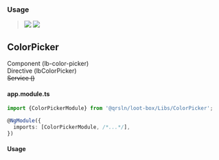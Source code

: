 ### Usage

> [![](https://img.shields.io/badge/Main-readme‌‌‌‌‌‌‌-white)](../../readme.desc.md) [![](https://img.shields.io/badge/readme-white)](readme.md)

## ColorPicker

Component (lb-color-picker)  
Directive (lbColorPicker)  
~~Service ()~~

#### app.module.ts

```typescript
import {ColorPickerModule} from '@qrsln/loot-box/Libs/ColorPicker';

@NgModule({
  imports: [ColorPickerModule, /*...*/],
})
```  

#### Usage

```
 
```  
